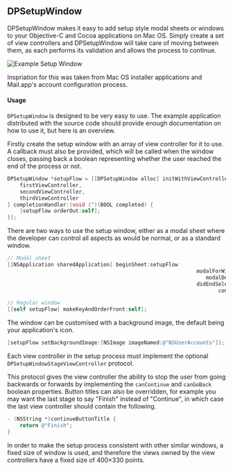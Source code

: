 ## DPSetupWindow

DPSetupWindow makes it easy to add setup style modal sheets or windows to your
Objective-C and Cocoa applications on Mac OS. Simply create a set of view
controllers and DPSetupWindow will take care of moving between them, as each
performs its validation and allows the process to continue.

![Example Setup Window](http://f.cl.ly/items/2h3j241C1p0K1O423i0o/DPSetupWindow.png)

Inspriation for this was taken from Mac OS installer applications and Mail.app's
account configuration process.

#### Usage

`DPSetupWindow` is designed to be very easy to use. The example application
distributed with the source code should provide enough documentation on how to
use it, but here is an overview.

Firstly create the setup window with an array of view controller for it to use.
A callback must also be provided, which will be called when the window closes,
passing back a boolean representing whether the user reached the end of the
process or not.

```objective-c
DPSetupWindow *setupFlow = [[DPSetupWindow alloc] initWithViewControllers: @[
	firstViewController,
	secondViewController,
	thirdViewController
] completionHandler:(void (^)(BOOL completed) {
	[setupFlow orderOut:self];
}];
```

There are two ways to use the setup window, either as a modal sheet where the
developer can control all aspects as would be normal, or as a standard window.

```objective-c
// Modal sheet
[[NSApplication sharedApplication] beginSheet:setupFlow 
															 modalForWindow:[self window]
																modalDelegate:nil
															 didEndSelector:NULL
																	contextInfo:NULL];

// Regular window
[[self setupFlow] makeKeyAndOrderFront:self];
```

The window can be customised with a background image, the default being your
application's icon.

```objective-c
[setupFlow setBackgroundImage:[NSImage imageNamed:@"NSUserAccounts"]];
```

Each view controller in the setup process must implement the optional
`DPSetupWindowStageViewController` protocol.

This protocol gives the view controller the ability to stop the user from going
backwards or forwards by implementing the `canContinue` and `canGoBack` boolean
properties. Button titles can also be overridden, for example you may want the
last stage to say "Finish" instead of "Continue", in which case the last view
controller should contain the following.

```objective-c
- (NSString *)continueButtonTitle {
	return @"Finish";
}
```

In order to make the setup process consistent with other similar windows, a
fixed size of window is used, and therefore the views owned by the view 
controllers have a fixed size of 400×330 points.